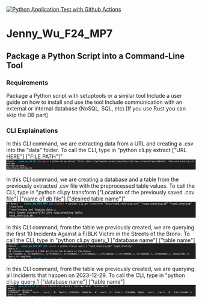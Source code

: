 [![Python Application Test with Github Actions](https://github.com/nogibjj/Jenny_Wu_F24_MP7/actions/workflows/cicd.yml/badge.svg)](https://github.com/nogibjj/Jenny_Wu_F24_MP7/actions/workflows/cicd.yml)

# Jenny_Wu_F24_MP7
## Package a Python Script into a Command-Line Tool 

### Requirements 
Package a Python script with setuptools or a similar tool
Include a user guide on how to install and use the tool
Include communication with an external or internal database (NoSQL, SQL, etc) [If you use Rust you can skip the DB part]

### CLI Explainations 
In this CLI command, we are extracting data from a URL and creating a .csv into the "data" folder. To call the CLI, type in "python cli.py extract ["URL HERE"] ["FILE PATH"]"
![alt text](<cli pass/Extract CLI.png>)


In this CLI command, we are creating a database and a table from the previously extracted .csv file with the preprocessed table values. To call the CLI, type in "python cli.py transform ["Location of the previously saved .csv file"] ["name of db file"] ["desired table name"]"
![alt text](<cli pass/Create_DB CLI.png>)

In this CLI command, from the table we previously created, we are querying the first 10 Incidents Against a F/BLK Victim in the Streets of the Bronx. To call the CLI, type in "python cli.py query_1 ["database name"] ["table name"]
![alt text](<cli pass/Query_1 CLI.png>)

In this CLI command, from the table we previously created, we are querying all incidents that happen on 2023-12-29. To call the CLI, type in "python cli.py query_1 ["database name"] ["table name"]
![alt text](<cli pass/Query_2 CLI.png>)

